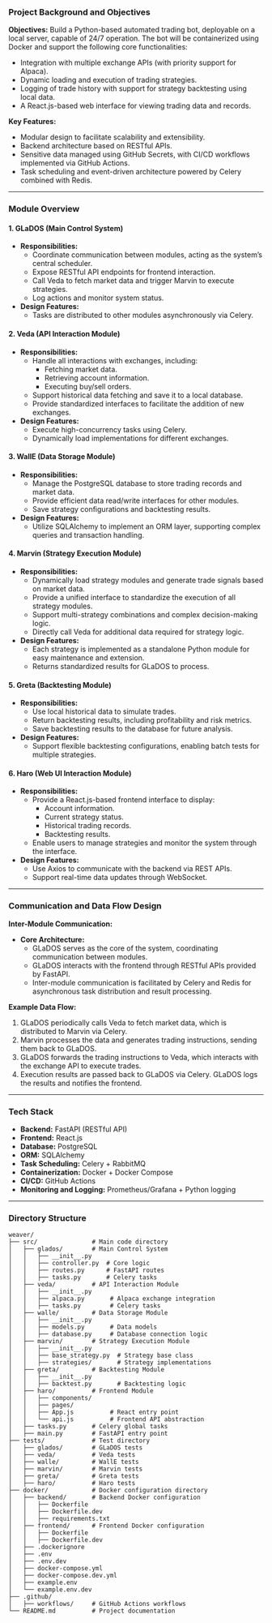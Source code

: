 ### Project Background and Objectives

**Objectives:**
Build a Python-based automated trading bot, deployable on a local server, capable of 24/7 operation. The bot will be containerized using Docker and support the following core functionalities:

- Integration with multiple exchange APIs (with priority support for Alpaca).
- Dynamic loading and execution of trading strategies.
- Logging of trade history with support for strategy backtesting using local data.
- A React.js-based web interface for viewing trading data and records.

**Key Features:**

- Modular design to facilitate scalability and extensibility.
- Backend architecture based on RESTful APIs.
- Sensitive data managed using GitHub Secrets, with CI/CD workflows implemented via GitHub Actions.
- Task scheduling and event-driven architecture powered by Celery combined with Redis.

---

### Module Overview

#### **1. GLaDOS (Main Control System)**

- **Responsibilities:**
  - Coordinate communication between modules, acting as the system’s central scheduler.
  - Expose RESTful API endpoints for frontend interaction.
  - Call Veda to fetch market data and trigger Marvin to execute strategies.
  - Log actions and monitor system status.
- **Design Features:**
  - Tasks are distributed to other modules asynchronously via Celery.

#### **2. Veda (API Interaction Module)**

- **Responsibilities:**
  - Handle all interactions with exchanges, including:
    - Fetching market data.
    - Retrieving account information.
    - Executing buy/sell orders.
  - Support historical data fetching and save it to a local database.
  - Provide standardized interfaces to facilitate the addition of new exchanges.
- **Design Features:**
  - Execute high-concurrency tasks using Celery.
  - Dynamically load implementations for different exchanges.

#### **3. WallE (Data Storage Module)**

- **Responsibilities:**
  - Manage the PostgreSQL database to store trading records and market data.
  - Provide efficient data read/write interfaces for other modules.
  - Save strategy configurations and backtesting results.
- **Design Features:**
  - Utilize SQLAlchemy to implement an ORM layer, supporting complex queries and transaction handling.

#### **4. Marvin (Strategy Execution Module)**

- **Responsibilities:**
  - Dynamically load strategy modules and generate trade signals based on market data.
  - Provide a unified interface to standardize the execution of all strategy modules.
  - Support multi-strategy combinations and complex decision-making logic.
  - Directly call Veda for additional data required for strategy logic.
- **Design Features:**
  - Each strategy is implemented as a standalone Python module for easy maintenance and extension.
  - Returns standardized results for GLaDOS to process.

#### **5. Greta (Backtesting Module)**

- **Responsibilities:**
  - Use local historical data to simulate trades.
  - Return backtesting results, including profitability and risk metrics.
  - Save backtesting results to the database for future analysis.
- **Design Features:**
  - Support flexible backtesting configurations, enabling batch tests for multiple strategies.

#### **6. Haro (Web UI Interaction Module)**

- **Responsibilities:**
  - Provide a React.js-based frontend interface to display:
    - Account information.
    - Current strategy status.
    - Historical trading records.
    - Backtesting results.
  - Enable users to manage strategies and monitor the system through the interface.
- **Design Features:**
  - Use Axios to communicate with the backend via REST APIs.
  - Support real-time data updates through WebSocket.

---

### Communication and Data Flow Design

**Inter-Module Communication:**

- **Core Architecture:**
  - GLaDOS serves as the core of the system, coordinating communication between modules.
  - GLaDOS interacts with the frontend through RESTful APIs provided by FastAPI.
  - Inter-module communication is facilitated by Celery and Redis for asynchronous task distribution and result processing.

**Example Data Flow:**

1. GLaDOS periodically calls Veda to fetch market data, which is distributed to Marvin via Celery.
2. Marvin processes the data and generates trading instructions, sending them back to GLaDOS.
3. GLaDOS forwards the trading instructions to Veda, which interacts with the exchange API to execute trades.
4. Execution results are passed back to GLaDOS via Celery. GLaDOS logs the results and notifies the frontend.

---

### Tech Stack

- **Backend:** FastAPI (RESTful API)
- **Frontend:** React.js
- **Database:** PostgreSQL
- **ORM:** SQLAlchemy
- **Task Scheduling:** Celery + RabbitMQ
- **Containerization:** Docker + Docker Compose
- **CI/CD:** GitHub Actions
- **Monitoring and Logging:** Prometheus/Grafana + Python logging

---

### Directory Structure

```plaintext
weaver/
├── src/               # Main code directory
│   ├── glados/        # Main Control System
│   │   ├── __init__.py
│   │   ├── controller.py  # Core logic
│   │   ├── routes.py      # FastAPI routes
│   │   ├── tasks.py       # Celery tasks
│   ├── veda/          # API Interaction Module
│   │   ├── __init__.py
│   │   ├── alpaca.py       # Alpaca exchange integration
│   │   ├── tasks.py        # Celery tasks
│   ├── walle/         # Data Storage Module
│   │   ├── __init__.py
│   │   ├── models.py       # Data models
│   │   ├── database.py     # Database connection logic
│   ├── marvin/        # Strategy Execution Module
│   │   ├── __init__.py
│   │   ├── base_strategy.py  # Strategy base class
│   │   ├── strategies/       # Strategy implementations
│   ├── greta/         # Backtesting Module
│   │   ├── __init__.py
│   │   ├── backtest.py       # Backtesting logic
│   ├── haro/          # Frontend Module
│   │   ├── components/
│   │   ├── pages/
│   │   ├── App.js          # React entry point
│   │   └── api.js          # Frontend API abstraction
│   ├── tasks.py       # Celery global tasks
│   ├── main.py        # FastAPI entry point
├── tests/             # Test directory
│   ├── glados/        # GLaDOS tests
│   ├── veda/          # Veda tests
│   ├── walle/         # WallE tests
│   ├── marvin/        # Marvin tests
│   ├── greta/         # Greta tests
│   ├── haro/          # Haro tests
├── docker/            # Docker configuration directory
│   ├── backend/       # Backend Docker configuration
│   │   ├── Dockerfile
│   │   ├── Dockerfile.dev
│   │   ├── requirements.txt
│   ├── frontend/      # Frontend Docker configuration
│   │   ├── Dockerfile
│   │   ├── Dockerfile.dev
│   ├── .dockerignore
│   ├── .env
│   ├── .env.dev
│   ├── docker-compose.yml
│   ├── docker-compose.dev.yml
│   ├── example.env
│   └── example.env.dev
├── .github/
│   ├── workflows/     # GitHub Actions workflows
└── README.md          # Project documentation
```

